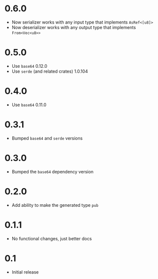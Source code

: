 # 0.6.0

- Now serializer works with any input type that implements `AsRef<[u8]>`
- Now deserializer works with any output type that implements `From<Vec<u8>>`

# 0.5.0

- Use `base64` 0.12.0
- Use `serde` (and related crates) 1.0.104 

# 0.4.0

- Use `base64` 0.11.0

# 0.3.1

- Bumped `base64` and `serde` versions

# 0.3.0

- Bumped the `base64` dependency version

# 0.2.0

- Add ability to make the generated type `pub`

# 0.1.1

- No functional changes, just better docs

# 0.1

- Initial release
